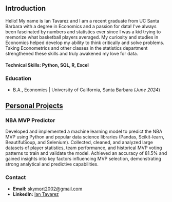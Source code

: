 
## Introduction
Hello! My name is Ian Tavarez and I am a recent graduate from UC Santa Barbara with a degree in Economics and a passion for data! I've always been fascinated by numbers and statistics ever since I was a kid trying to memorize what basketball players averaged. My curiosity and studies in Economics helped develop my ability to think critically and solve problems. Taking Econometrics and other classes in the statistics department strengthened these skills and truly awakened my love for data. 

#### Technical Skills: Python, SQL, R, Excel

### Education 
- B.A., Economics | University of California, Santa Barbara (_June 2024_)

## [Personal Projects](project-nba-mvp-predictor/README.md)
### NBA MVP Predictor


Developed and implemented a machine learning model to predict the NBA MVP using Python and popular data science libraries (Pandas, Scikit-learn, BeautifulSoup, and Selenium). Collected, cleaned, and analyzed large datasets of player statistics, team performance, and historical MVP voting patterns to train and validate the model. Achieved an accuracy of 81.5% and gained insights into key factors influencing MVP selection, demonstrating strong analytical and predictive capabilities.

### Contact
- **Email:** skymort2002@gmail.com
- **LinkedIn:** [Ian Tavarez](https://www.linkedin.com/in/ian-tavarez/)
